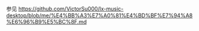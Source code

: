 参见 https://github.com/VictorSu000/lx-music-desktop/blob/me/%E4%BB%A3%E7%A0%81%E4%BD%BF%E7%94%A8%E6%96%B9%E5%BC%8F.md